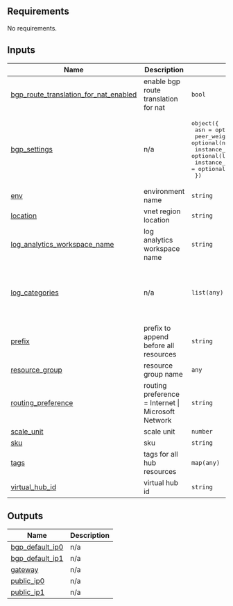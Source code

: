 

<!-- BEGIN_TF_DOCS -->
## Requirements

No requirements.

## Inputs

| Name | Description | Type | Default | Required |
|------|-------------|------|---------|:--------:|
| <a name="input_bgp_route_translation_for_nat_enabled"></a> [bgp\_route\_translation\_for\_nat\_enabled](#input\_bgp\_route\_translation\_for\_nat\_enabled) | enable bgp route translation for nat | `bool` | `false` | no |
| <a name="input_bgp_settings"></a> [bgp\_settings](#input\_bgp\_settings) | n/a | <pre>object({<br>    asn                                       = optional(string, "65515")<br>    peer_weight                               = optional(number, 0)<br>    instance_0_bgp_peering_address_custom_ips = optional(list(string), [])<br>    instance_1_bgp_peering_address_custom_ips = optional(list(string), [])<br>  })</pre> | `{}` | no |
| <a name="input_env"></a> [env](#input\_env) | environment name | `string` | `"dev"` | no |
| <a name="input_location"></a> [location](#input\_location) | vnet region location | `string` | n/a | yes |
| <a name="input_log_analytics_workspace_name"></a> [log\_analytics\_workspace\_name](#input\_log\_analytics\_workspace\_name) | log analytics workspace name | `string` | `null` | no |
| <a name="input_log_categories"></a> [log\_categories](#input\_log\_categories) | n/a | `list(any)` | <pre>[<br>  "GatewayDiagnosticLog",<br>  "TunnelDiagnosticLog",<br>  "RouteDiagnosticLog",<br>  "IKEDiagnosticLog"<br>]</pre> | no |
| <a name="input_prefix"></a> [prefix](#input\_prefix) | prefix to append before all resources | `string` | n/a | yes |
| <a name="input_resource_group"></a> [resource\_group](#input\_resource\_group) | resource group name | `any` | n/a | yes |
| <a name="input_routing_preference"></a> [routing\_preference](#input\_routing\_preference) | routing preference = Internet \| Microsoft Network | `string` | `"Microsoft Network"` | no |
| <a name="input_scale_unit"></a> [scale\_unit](#input\_scale\_unit) | scale unit | `number` | `1` | no |
| <a name="input_sku"></a> [sku](#input\_sku) | sku | `string` | `"VpnGw1AZ"` | no |
| <a name="input_tags"></a> [tags](#input\_tags) | tags for all hub resources | `map(any)` | `{}` | no |
| <a name="input_virtual_hub_id"></a> [virtual\_hub\_id](#input\_virtual\_hub\_id) | virtual hub id | `string` | n/a | yes |

## Outputs

| Name | Description |
|------|-------------|
| <a name="output_bgp_default_ip0"></a> [bgp\_default\_ip0](#output\_bgp\_default\_ip0) | n/a |
| <a name="output_bgp_default_ip1"></a> [bgp\_default\_ip1](#output\_bgp\_default\_ip1) | n/a |
| <a name="output_gateway"></a> [gateway](#output\_gateway) | n/a |
| <a name="output_public_ip0"></a> [public\_ip0](#output\_public\_ip0) | n/a |
| <a name="output_public_ip1"></a> [public\_ip1](#output\_public\_ip1) | n/a |
<!-- END_TF_DOCS -->
